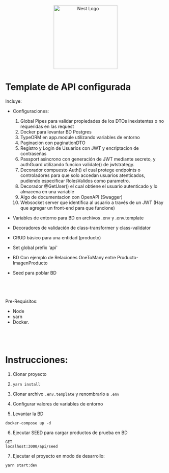 <p align="center">
  <a href="http://nestjs.com/" target="blank"><img src="https://nestjs.com/img/logo-small.svg" width="200" alt="Nest Logo" /></a>
</p>

# Template de API configurada

Incluye:

- Configuraciones:

  1. Global Pipes para validar propiedades de los DTOs inexistentes o no requeridas en las request
  2. Docker para levantar BD Postgres
  3. TypeORM en app.module utilizando variables de entorno
  4. Paginación con paginationDTO
  5. Registro y Login de Usuarios con JWT y encriptacion de contraseñas
  6. Passport asincrono con generación de JWT mediante secreto, y authGuard utilizando funcion validate() de jwtstrategy.
  7. Decorador compuesto Auth() el cual protege endpoints o controladores para que solo accedan usuarios atenticados, pudiendo especificar RolesValidos como parametro.
  8. Decorador @GetUser() el cual obtiene el usuario autenticado y lo almacena en una variable
  9. Algo de documentacion con OpenAPI (Swagger)
  10. Websocket server que identifica al usuario a través de un JWT (Hay que agregar un front-end para que funcione)

- Variables de entorno para BD en archivos .env y .env.template

- Decoradores de validación de class-transformer y class-validator

- CRUD básico para una entidad (producto)

- Set global prefix 'api'

- BD Con ejemplo de Relaciones OneToMany entre Producto-ImagenProducto

- Seed para poblar BD

## <br>

Pre-Requisitos:

- Node
- yarn
- Docker.

## <br>

# Instrucciones:

1. Clonar proyecto

2. `yarn install`

3. Clonar archivo `.env.template` y renombrarlo a `.env`

4. Configurar valores de variables de entorno

5. Levantar la BD

```
docker-compose up -d
```

6. Ejecutar SEED para cargar productos de prueba en BD

```
GET
localhost:3000/api/seed
```

7. Ejecutar el proyecto en modo de desarrollo:

```
yarn start:dev
```
